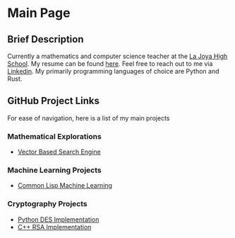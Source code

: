 # Main Page

## Brief Description

Currently a mathematics and computer science teacher at the [La Joya High School](https://ljhs.lajoyaisd.com/). My resume can be found [here](https://raw.githubusercontent.com/0x17io/0x17io.github.io/main/jre_resume.pdf). Feel free to reach out to me via [Linkedin](https://www.linkedin.com/in/jose-ruben-espinoza/). My primarily programming languages of choice are Python and Rust.

## GitHub Project Links
For ease of navigation, here is a list of my main projects

### Mathematical Explorations
  - [Vector Based Search Engine](https://github.com/0x17io/optimized_SearchEngine)
  
### Machine Learning Projects
  - [Common Lisp Machine Learning](https://github.com/0x17io/RevivingCommonLispML)
  
### Cryptography Projects
  - [Python DES Implementation](https://github.com/0x17io/python_des_implementation)
  - [C++ RSA Implementation](https://github.com/0x17io/basic_rsa)

